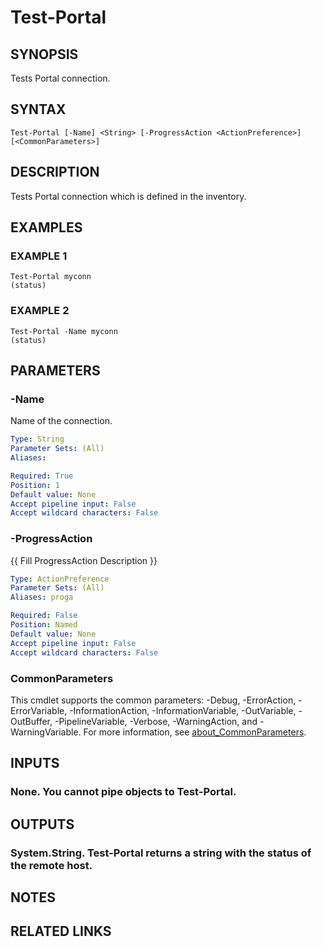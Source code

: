 ﻿---
external help file: Portal-help.xml
Module Name: Portal
online version:
schema: 2.0.0
---

# Test-Portal

## SYNOPSIS
Tests Portal connection.

## SYNTAX

```
Test-Portal [-Name] <String> [-ProgressAction <ActionPreference>] [<CommonParameters>]
```

## DESCRIPTION
Tests Portal connection which is defined in the inventory.

## EXAMPLES

### EXAMPLE 1
```
Test-Portal myconn
(status)
```

### EXAMPLE 2
```
Test-Portal -Name myconn
(status)
```

## PARAMETERS

### -Name
Name of the connection.

```yaml
Type: String
Parameter Sets: (All)
Aliases:

Required: True
Position: 1
Default value: None
Accept pipeline input: False
Accept wildcard characters: False
```

### -ProgressAction
{{ Fill ProgressAction Description }}

```yaml
Type: ActionPreference
Parameter Sets: (All)
Aliases: proga

Required: False
Position: Named
Default value: None
Accept pipeline input: False
Accept wildcard characters: False
```

### CommonParameters
This cmdlet supports the common parameters: -Debug, -ErrorAction, -ErrorVariable, -InformationAction, -InformationVariable, -OutVariable, -OutBuffer, -PipelineVariable, -Verbose, -WarningAction, and -WarningVariable. For more information, see [about_CommonParameters](http://go.microsoft.com/fwlink/?LinkID=113216).

## INPUTS

### None. You cannot pipe objects to Test-Portal.
## OUTPUTS

### System.String. Test-Portal returns a string with the status of the remote host.
## NOTES

## RELATED LINKS
